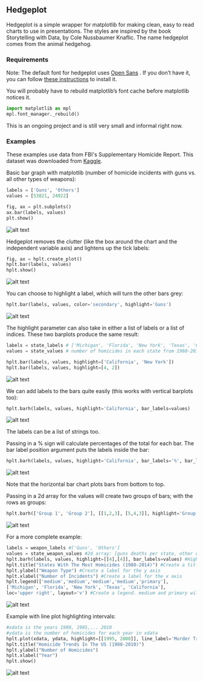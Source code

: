 ## Hedgeplot
Hedgeplot is a simple wrapper for matplotlib for making clean, easy to read charts to use in presentations. The styles are inspired by the book Storytelling with Data, by Cole Nussbaumer Knaflic.
The name hedgeplot comes from the animal hedgehog.

### Requirements
Note: The default font for hedgeplot uses [Open Sans](https://fonts.google.com/specimen/Open+Sans) . If you don’t have it, you can follow [these instructions](https://gist.github.com/lightonphiri/5811226a1fba0b3df3be73ff2d5b351c) to install it.

You will probably have to rebuild matplotlib’s font cache before matplotlib notices it.
```python
import matplotlib as mpl
mpl.font_manager._rebuild()
```

This is an ongoing project and is still very small and informal right now.

### Examples
These examples use data from FBI's Supplementary Homicide Report. This dataset was downloaded from [Kaggle](https://www.kaggle.com/murderaccountability/homicide-reports).

Basic bar graph with matplotlib (number of homicide incidents with guns vs. all other types of weapons):

```python
labels = ['Guns', 'Others']
values = [53821, 24922]

fig, ax = plt.subplots()
ax.bar(labels, values)
plt.show()
```

![alt text](https://github.com/jonathanshuai/hedgeplot/blob/master/examples/mpl_basic_weapon.png?raw=true)

Hedgeplot removes the clutter (like the box around the chart and the independent variable axis) and lightens up the tick labels:
```python
fig, ax = hplt.create_plot()
hplt.bar(labels, values)
hplt.show()
```

![alt text](https://github.com/jonathanshuai/hedgeplot/blob/master/examples/hplt_basic_weapon.png?raw=true)


You can choose to highlight a label, which will turn the other bars grey:

```python
hplt.bar(labels, values, color='secondary', highlight='Guns')
```

![alt text](https://github.com/jonathanshuai/hedgeplot/blob/master/examples/hplt_seconday_highlight.png?raw=true)


The highlight parameter can also take in either a list of labels or a list of indices. These two barplots produce the same result:

```python
labels = state_labels # ['Michigan', 'Florida', 'New York', 'Texas', 'California']
values = state_values # number of homicides in each state from 1980-2014 

hplt.bar(labels, values, highlight=['California', 'New York'])
hplt.bar(labels, values, highlight=[4, 2])
```

![alt text](https://github.com/jonathanshuai/hedgeplot/blob/master/examples/hplt_highlight_2_state.png?raw=true)

We can add labels to the bars quite easily (this works with vertical barplots too):
```python
hplt.barh(labels, values, highlight='California', bar_labels=values)
```

![alt text](https://github.com/jonathanshuai/hedgeplot/blob/master/examples/hplt_hbar_label.png?raw=true)

The labels can be a list of strings too. 

Passing in a % sign will calculate percentages of the total for each bar. The bar label position argument puts the labels inside the bar:
```python
hplt.barh(labels, values, highlight='California', bar_labels='%', bar_label_pos='in')
```

![alt text](https://github.com/jonathanshuai/hedgeplot/blob/master/examples/hplt_percent_label.png?raw=true)

Note that the horizontal bar chart plots bars from bottom to top.

Passing in a 2d array for the values will create two groups of bars; with the rows as groups:
```python
hplt.barh(['Group 1', 'Group 2'], [[1,2,3], [5,4,3]], highlight='Group 1')
```

![alt text](https://github.com/jonathanshuai/hedgeplot/blob/master/examples/hplt_2d_basic_example.png)

For a more complete example:
```python
labels = weapon_labels #['Guns', 'Others']
values = state_weapon_values #2d array: [guns deaths per state, other deaths per state]
hplt.barh(labels, values, highlight=[[4],[4]], bar_labels=values) #Highlight the 4th index for each group
hplt.title("States With The Most Homicides (1980-2014)") #Create a title
hplt.ylabel("Weapon Type") #Create a label for the y axis
hplt.xlabel("Number of Incidents") #Create a label for the x axis
hplt.legend(['medium','medium','medium','medium','primary'], 
['Michigan', 'Florida', 'New York', 'Texas', 'California'], 
loc='upper right', layout='v') #Create a legend. medium and primary will be explained more in the colors section
```

![alt text](https://github.com/jonathanshuai/hedgeplot/blob/master/examples/complicated1.png?raw=true)

Example with line plot highlighting intervals:
```python
#xdata is the years 1980, 1985,... 2010
#ydata is the number of homicides for each year in xdata 
hplt.plot(xdata, ydata, highlight=[[1995, 2000]], line_label='Murder Trend')
hplt.title("Homicide Trends In The US (1980-2010)")
hplt.ylabel("Number of Homicides")
hplt.xlabel("Year")
hplt.show()
```

![alt text](https://github.com/jonathanshuai/hedgeplot/blob/master/examples/hplot_line_example.png?raw=true)
